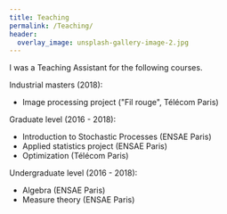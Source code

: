 ```yaml
---
title: Teaching
permalink: /Teaching/
header:
  overlay_image: unsplash-gallery-image-2.jpg
---
```


I was a Teaching Assistant for the following courses.

Industrial masters (2018):

- Image processing project ("Fil rouge", Télécom Paris)

Graduate level (2016 - 2018):

- Introduction to Stochastic Processes (ENSAE Paris)
- Applied statistics project (ENSAE Paris)
- Optimization (Télécom Paris)

Undergraduate level (2016 - 2018):

- Algebra (ENSAE Paris)
- Measure theory (ENSAE Paris)


